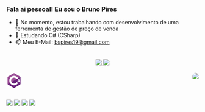 ### Fala ai pessoal! Eu sou o Bruno Pires

- 🔭 No momento, estou trabalhando com desenvolvimento de uma ferrementa de gestão de preço de venda
- 🌱 Estudando C# (CSharp)
- 📫 Meu E-Mail: bspires19@gmail.com
<br>
<div align="center">
  <a href="https://github.com/BrunoSouzaPires">
  <img height="160em" src="https://github-readme-stats.vercel.app/api?username=BrunoSouzaPires&show_icons=true&theme=radical&include_all_commits=true&count_private=true"/>
  <img height="160em" src="https://github-readme-stats.vercel.app/api/top-langs/?username=BrunoSouzaPires&layout=compact&langs_count=7&theme=radical"/>
</div>
  
<div style="display: inline_block"><br>
<img align="center"  height="40" width="40" src="https://raw.githubusercontent.com/devicons/devicon/master/icons/csharp/csharp-original.svg">
<img align="right"  height="120" style="border-radius:100px;" src="https://media.discordapp.net/attachments/806195075369140227/981702574589751326/QUmL.gif?width=335&height=390">
</div>
  
##

<div> 
  
  <a href="https://www.instagram.com/brunos.pires" target="_blank"><img src="https://img.shields.io/badge/-Instagram-%23E4405F?style=for-the-badge&logo=instagram&logoColor=white" target="_blank"></a>
 	<a href="https://www.twitch.tv/tekpixxxx" target="_blank"><img src="https://img.shields.io/badge/Twitch-9146FF?style=for-the-badge&logo=twitch&logoColor=white" target="_blank"></a>
 <a href = "mailto:bspires19@gmail.com"><img src="https://img.shields.io/badge/Gmail-D14836?style=for-the-badge&logo=gmail&logoColor=white" target="_blank"></a>
  <a href="https://www.linkedin.com/in/eng-mat-bruno/" target="_blank"><img src="https://img.shields.io/badge/-LinkedIn-%230077B5?style=for-the-badge&logo=linkedin&logoColor=white" target="_blank"></a>
  

  
